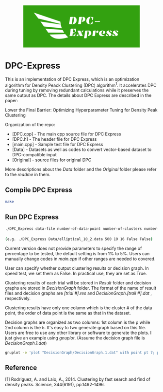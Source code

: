 <p align="center">
  <img src="DPC-Express_logo.png" alt="drawing" width="384" />
</p>

# DPC-Express
This is an implementation of DPC Express, which is an optimization algorithm for Density Peack Clustering (DPC) algorithm<sup>1</sup>. It accelerates DPC during tuning by removing redundant calculations while it preserves the same output as DPC. The details about DPC Express are described in the paper:

Lower the Final Barrier: Optimizing Hyperparameter Tuning for Density Peak Clustering

Organization of the repo:

* [DPC.cpp] - The main cpp source file for DPC Express
* [DPC.h] - The header file for DPC Express
* [main.cpp] - Sample test file for DPC Express
* [Data] - Datasets as well as codes to convert vector-based dataset to DPC-compatible input
* [Original] - source files for original DPC

More descriptions about the _Data_ folder and the _Original_ folder please refer to the _readme_ in them.

## Compile DPC Express
```Bash
make
```

## Run DPC Express
```Bash
./DPC_Express data-file number-of-data-point number-of-clusters number-of-dc output-clustering-results: True or False output-decision-graphs: True or False

(e.g. ./DPC_Express Data/elliptical_10_2.data 500 10 16 False False)
```
Current version does not provide parameters to specify the range of percentage to be tested, the default setting is from 1% to 5%. Users can manually change codes in _main.cpp_ if other ranges are needed to covered. 

User can specify whether output clustering results or decision graph. In speed test, we set them as False. In practical use, they are set as True.

Clustering results of each trial will be stored in _Result_ folder and decision graphs are stored in _DecisionGraph_ folder. The format of the name of result files and decision graphs are _[trial #].res_ and _DecisionGraph.[trail #].dat_ , respectively.

Clustering results have only one column which is the cluster # of the data point, the order of data point is the same as that in the dataset.

Decision graphs are organized as two columns: 1st column is the ρ while 2nd column is the δ. It's easy to two generate graph based on this file. Users are free to use any other library or software to generate the plots. I just give an example using _gnuplot_. (Assume the decision graph file is _DecisionGraph.1.dat_)

```Bash
gnuplot -e 'plot "DecisionGraph/DecisionGraph.1.dat" with point pt 7; pause -1'
```

## Reference
[1] Rodriguez, A. and Laio, A., 2014. Clustering by fast search and find of density peaks. Science, 344(6191), pp.1492-1496.
